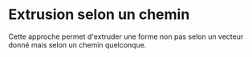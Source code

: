 # Extrusion selon un chemin 

Cette approche permet d'extruder une forme non pas selon un vecteur donné mais selon un chemin quelconque. 
